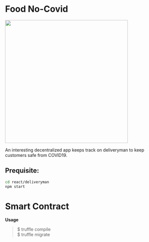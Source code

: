 # Food No-Covid
<img src="./react/deliveryman/src/assest/img/Food_NoCovid.JPG" width="400" />

An interesting decentralized app keeps track on deliveryman to keep customers safe from COVID19.

## Prequisite:
```bash
cd react/deliveryman
npm start
```
# Smart Contract
**Usage**
> $ truffle compile     
 \$ truffle migrate

 